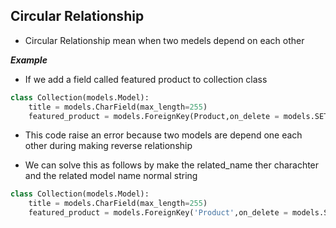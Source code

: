 ## Circular Relationship

- Circular Relationship mean when two medels depend on each other

___Example___

- If we add a field called featured product to collection class
```python
class Collection(models.Model):
    title = models.CharField(max_length=255)
    featured_product = models.ForeignKey(Product,on_delete = models.SET_NULL. null = True)
```

- This code raise an error because two models are depend one each other during making reverse relationship

- We can solve this as follows by make the related_name ther charachter and the related model name normal string

```python
class Collection(models.Model):
    title = models.CharField(max_length=255)
    featured_product = models.ForeignKey('Product',on_delete = models.SET_NULL. null = True, related_name = '+')
```
